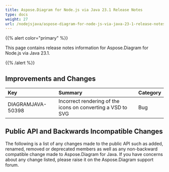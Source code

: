 ```yaml
---
title: Aspose.Diagram for Node.js via Java 23.1 Release Notes
type: docs
weight: 27
url: /nodejsjava/aspose-diagram-for-node-js-via-java-23-1-release-notes/
---
```


{{% alert color="primary" %}}

This page contains release notes information for Aspose.Diagram for Node.js via Java 23.1.

{{% /alert %}}
## **Improvements and Changes** ##

|**Key**|**Summary**|**Category**|
| :- | :- | :- |
|DIAGRAMJAVA-50398|Incorrect rendering of the icons on converting a VSD to SVG|Bug|

## **Public API and Backwards Incompatible Changes**
The following is a list of any changes made to the public API such as added, renamed, removed or deprecated members as well as any non-backward compatible change made to Aspose.Diagram for Java. If you have concerns about any change listed, please raise it on the Aspose.Diagram support forum.

